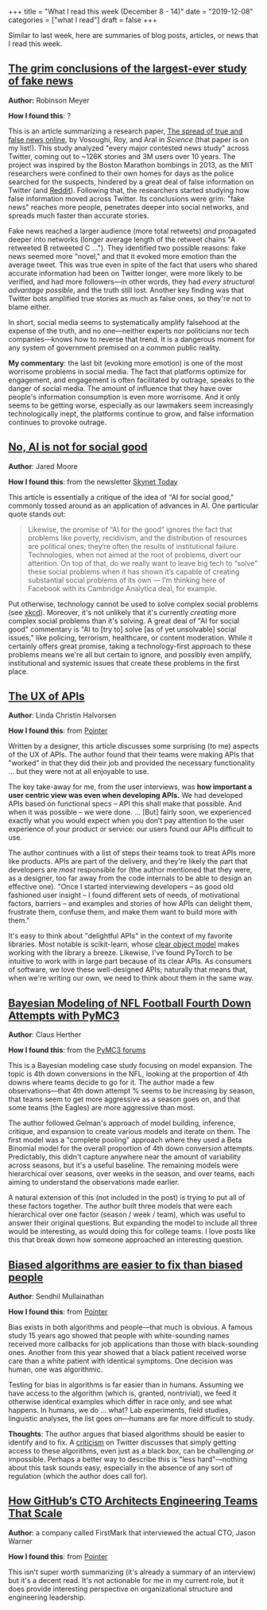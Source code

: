 +++
title = "What I read this week (December 8 - 14)"
date = "2019-12-08"
categories = ["what I read"]
draft = false
+++

Similar to last week, here are summaries of blog posts, articles, or news that I read this week. <!--more-->

## [The grim conclusions of the largest-ever study of fake news](https://www.theatlantic.com/technology/archive/2018/03/largest-study-ever-fake-news-mit-twitter/555104/)
**Author:** Robinson Meyer

**How I found this**: ?

This is an article summarizing a research paper, [The spread of true and false news online](http://science.sciencemag.org/cgi/doi/10.1126/science.aap9559), by Vosoughi, Roy, and Aral in *Science* (that paper is on my list!). This study analyzed "every major contested news study" across Twitter, coming out to ~126K stories and 3M users over 10 years. The project was inspired by the Boston Marathon bombings in 2013, as the MIT researchers were confined to their own homes for days as the police searched for the suspects, hindered by a great deal of false information on Twitter (and [Reddit](https://www.theatlantic.com/national/archive/2013/04/reddit-find-boston-bombers-founder-interview/315987/)). Following that, the researchers started studying how false information moved across Twitter. Its conclusions were grim: "fake news" reaches more people, penetrates deeper into social networks, and spreads much faster than accurate stories.

Fake news reached a larger audience (more total retweets) *and* propagated deeper into networks (longer average length of the retweet chains "A retweeted B retweeted C ..."). They identified two possible reasons: fake news seemed more "novel," and that it evoked more emotion than the average tweet. This was true even in spite of the fact that users who shared accurate information had been on Twitter longer, were more likely to be verified, and had more followers—in other words, they had *every structural advantage possible*, and the truth still lost. Another key finding was that Twitter bots amplified true stories as much as false ones, so they're not to blame either.

In short, social media seems to systematically amplify falsehood at the expense of the truth, and no one—neither experts nor politicians nor tech companies—knows how to reverse that trend. It is a dangerous moment for any system of government premised on a common public reality.

**My commentary**: the last bit (evoking more emotion) is one of the most worrisome problems in social media. The fact that platforms optimize for engagement, and engagement is often facilitated by outrage, speaks to the danger of social media. The amount of influence that they have over people's information consumption is even more worrisome. And it only seems to be getting worse, especially as our lawmakers seem increasingly technologically inept, the platforms continue to grow, and false information continues to provoke outrage.

## [No, AI is not for social good](https://venturebeat.com/2019/11/23/no-ai-is-not-for-social-good/)
**Author**: Jared Moore

**How I found this**: from the newsletter [Skynet Today](https://www.skynettoday.com/)

This article is essentially a critique of the idea of "AI for social good," commonly tossed around as an application of advances in AI. One particular quote stands out:

> Likewise, the promise of “AI for the good” ignores the fact that problems like poverty, recidivism, and the distribution of resources are political ones; they’re often the results of institutional failure. Technologies, when not aimed at the root of problems, divert our attention. On top of that, do we really want to leave big tech to “solve” these social problems when it has shown it’s capable of creating substantial social problems of its own — I’m thinking here of Facebook with its Cambridge Analytica deal, for example.

Put otherwise, technology cannot be used to solve complex social problems (see [xkcd](https://xkcd.com/1831/)). Moreover, it's not unlikely that it's currently *creating* more complex social problems than it's solving. A great deal of "AI for social good" commentary is "AI to [try to] solve [as of yet unsolvable] social issues," like policing, terrorism, healthcare, or content moderation. While it certainly offers great promise, taking a technology-first approach to these problems means we're all but certain to ignore, and possibly even amplify, institutional and systemic issues that create these problems in the first place.

## [The UX of APIs](https://ux.christmas/2019/11)
**Author**: Linda Christin Halvorsen

**How I found this**: from [Pointer](https://pointer.io)

Written by a designer, this article discusses some surprising (to me) aspects of the UX of APIs. The author found that their teams were making APIs that "worked" in that they did their job and provided the necessary functionality ... but they were not at all enjoyable to use.

The key take-away for me, from the user interviews, was **how important a user centric view was even when developing APIs.** We had developed APIs based on functional specs – API this shall make that possible. And when it was possible – we were done. ... [But] fairly soon, we experienced exactly what you would expect when you don’t pay attention to the user experience of your product or service: our users found our APIs difficult to use.

The author continues with a list of steps their teams took to treat APIs more like products. APIs are part of the delivery, and they're likely the part that developers are *most* responsible for (the author mentioned that they were, as a designer, too far away from the code internals to be able to design an effective one). "Once I started interviewing developers – as good old fashioned user insight – I found different sets of needs, of motivational factors, barriers – and examples and stories of how APIs can delight them, frustrate them, confuse them, and make them want to build more with them."

It's easy to think about "delightful APIs" in the context of my favorite libraries. Most notable is scikit-learn, whose [clear object model](https://scikit-learn.org/stable/modules/classes.html) makes working with the library a breeze. Likewise, I've found PyTorch to be intuitive to work with in large part because of its clear APIs. As consumers of software, we love these well-designed APIs; naturally that means that, when we're writing our own, we need to think about them in the same way.

## [Bayesian Modeling of NFL Football Fourth Down Attempts with PyMC3](https://calogica.com/pymc3/python/2019/12/08/nfl-4thdown-attempts.html)
**Author**: Claus Herther

**How I found this**: from the [PyMC3 forums](https://discourse.pymc.io/t/bayesian-modeling-of-nfl-football-fourth-down-attempts-with-pymc3/4198)

This is a Bayesian modeling case study focusing on model expansion. The topic is 4th down conversions in the NFL, looking at the proportion of 4th downs where teams decide to go for it. The author made a few observations—that 4th down attempt % seems to be increasing by season, that teams seem to get more aggressive as a season goes on, and that some teams (the Eagles) are more aggressive than most.

The author followed Gelman's approach of model building, inference, critique, and expansion to create various models and iterate on them. The first model was a "complete pooling" approach where they used a Beta Binomial model for the overall proportion of 4th down conversion attempts. Predictably, this didn't capture anywhere near the amount of variability across seasons, but it's a useful baseline. The remaining models were hierarchical over seasons, over weeks in the season, and over teams, each aiming to understand the observations made earlier.

A natural extension of this (not included in the post) is trying to put all of these factors together. The author built three models that were each hierarchical over one factor (season / week / team), which was useful to answer their original questions. But expanding the model to include all three would be interesting, as would doing this for college teams. I love posts like this that break down how someone approached an interesting question.

## [Biased algorithms are easier to fix than biased people](https://www.nytimes.com/2019/12/06/business/algorithm-bias-fix.html)

**Author**: Sendhil Mullainathan

**How I found this**: from [Pointer](https://pointer.io)

Bias exists in both algorithms and people—that much is obvious. A famous study 15 years ago showed that people with white-sounding names received more callbacks for job applications than those with black-sounding ones. Another from this year showed that a black patient received worse care than a white patient with identical symptoms. One decision was human, one was algorithmic.

Testing for bias in algorithms is far easier than in humans. Assuming we have access to the algorithm (which is, granted, nontrivial), we feed it otherwise identical examples which differ in race only, and see what happens. In humans, we do ... what? Lab experiments, field studies, linguistic analyses, the list goes on—humans are far more difficult to study.

**Thoughts**: The author argues that biased algorithms should be easier to identify and to fix. A [criticism](https://twitter.com/felixsalmon/status/1204032018406883328) on Twitter discusses that simply getting access to these algorithms, even just as a black box, can be challenging or impossible. Perhaps a better way to describe this is "less hard"—nothing about this task sounds easy, especially in the absence of any sort of regulation (which the author does call for).

## [How GitHub’s CTO Architects Engineering Teams That Scale](https://medium.com/@FirstMark/githubs-cto-on-architecting-engineering-teams-that-scale-cb79dd6132ae)
**Author**: a company called FirstMark that interviewed the actual CTO, Jason Warner

**How I found this**: from [Pointer](https://pointer.io)

This isn't super worth summarizing (it's already a summary of an interview) but it's a decent read. It's not actionable for me in my current role, but it does provide interesting perspective on organizational structure and engineering leadership.
